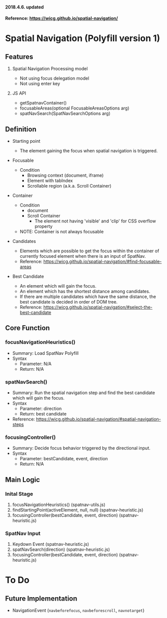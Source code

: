 #### 2018.4.6. updated
#### Reference: https://wicg.github.io/spatial-navigation/

# Spatial Navigation (Polyfill version 1)
## Features
1. Spatial Navigation Processing model
    - Not using focus delegation model
    - Not using enter key

2. JS API
    - getSpatnavContainer()
    - focusableAreas(optional FocusableAreasOptions arg)
    - spatNavSearch(SpatNavSearchOptions arg)

## Definition
* Starting point
  - The element gaining the focus when spatial navigation is triggered.
* Focusable
  - Condition
    - Browsing context (document, iframe)
    - Element with tabIndex
    - Scrollable region (a.k.a. Scroll Container)
* Container
  - Condition
    - document
    - Scroll Container
      - The element not having 'visible' and 'clip' for CSS overflow property
  - NOTE: Container is not always focusable

* Candidates
  - Elements which are possible to get the focus within the container of currently focused element when there is an input of SpatNav.
  - Reference: https://wicg.github.io/spatial-navigation/#find-focusable-areas

* Best Candidate
  - An element which will gain the focus.
  - An element which has the shortest distance among candidates.
  - If there are multiple candidates which have the same distance, the best candidate is decided in order of DOM tree.
  - Reference: https://wicg.github.io/spatial-navigation/#select-the-best-candidate

## Core Function
### focusNavigationHeuristics()
- Summary: Load SpatNav Polyfill
- Syntax
  - Parameter: N/A
  - Return: N/A

### spatNavSearch()
- Summary: Run the spatial navigation step and find the best candidate which will gain the focus.
- Syntax
  - Parameter: direction
  - Return: best candidate
- Reference: https://wicg.github.io/spatial-navigation/#spatial-navigation-steps

### focusingController()
- Summary: Decide focus behavior triggered by the directional input.
- Syntax
  - Parameter: bestCandidate, event, direction
  - Return: N/A

## Main Logic
### Inital Stage
1. focusNavigationHeuristics()    (spatnav-utils.js)
2. findStartingPoint(activeElement, null, null)            (spatnav-heuristic.js)
3. focusingController(bestCandidate, event, direction)           (spatnav-heuristic.js)

### SpatNav Input
1. Keydown Event                  (spatnav-heuristic.js)
2. spatNavSearch(direction)       (spatnav-heuristic.js)
3. focusingController(bestCandidate, event, direction)           (spatnav-heuristic.js)

# To Do
## Future Implementation
  - NavigationEvent (<code>navbeforefocus</code>, <code>navbeforescroll</code>, <code>navnotarget</code>)
